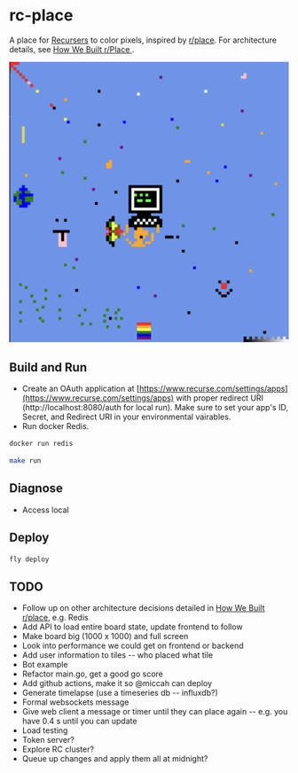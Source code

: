 # rc-place
A place for [Recursers](https://www.recurse.com) to color pixels, inspired by
[r/place](https://www.reddit.com/r/place/). For architecture details, see [How We Built r/Place
](https://www.redditinc.com/blog/how-we-built-rplace).

![RC Place Image from 2022-03-21](docs/rc-place-2022-03-21.png)

## Build and Run
- Create an OAuth application at [https://www.recurse.com/settings/apps](https://www.recurse.com/settings/apps) with proper redirect URI (http://localhost:8080/auth for local run). Make sure to set your app's ID, Secret, and Redirect URI in your environmental vairables.
- Run docker Redis.
```bash
docker run redis
```
```bash
make run
```

## Diagnose
- Access local 


## Deploy
```bash
fly deploy
```

## TODO
- Follow up on other architecture decisions detailed in [How We Built r/place](https://www.redditinc.com/blog/how-we-built-rplace), e.g. Redis
- Add API to load entire board state, update frontend to follow
- Make board big (1000 x 1000) and full screen
- Look into performance we could get on frontend or backend
- Add user information to tiles -- who placed what tile
- Bot example
- Refactor main.go, get a good go score
- Add github actions, make it so @miccah can deploy
- Generate timelapse (use a timeseries db -- influxdb?)
- Formal websockets message
- Give web client a message or timer until they can place again -- e.g. you have 0.4 s until you can update
- Load testing
- Token server?
- Explore RC cluster?
- Queue up changes and apply them all at midnight?
